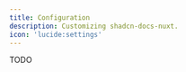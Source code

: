 ```yaml
---
title: Configuration
description: Customizing shadcn-docs-nuxt.
icon: 'lucide:settings'
---
```


TODO
